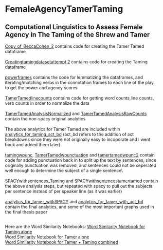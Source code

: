 # FemaleAgencyTamerTaming
## Computational Linguistics to Assess Female Agency in The Taming of the Shrew and Tamer 

[Copy_of_BeccaCohen_2](https://github.com/beccacohen23/FemaleAgencyTamerTaming/blob/main/Copy_of_BeccaCohen2.ipynb) contains code for creating the Tamer Tamed dataframe <br />
<br />
[Creatingtamingdatasetattempt 2](https://github.com/beccacohen23/FemaleAgencyTamerTaming/blob/main/creatingtamingdatasetattempt2.ipynb) contains code for creating the Taming dataframe <br />
<br />
[powerframes](https://github.com/beccacohen23/FemaleAgencyTamerTaming/blob/main/powerframes.ipynb) contains the code for lemmatizing the dataframes, and iterating/matching verbs in the connotation frames to each line of the play to get the power and agency scores <br />
<br />
[TamerTamedlinecounts](https://github.com/beccacohen23/FemaleAgencyTamerTaming/blob/main/TamerTamedlinecounts.ipynb) contains code for getting word counts,line counts, verb counts in order to normalize the data <br />
<br />
[TamerTamedAnalysisNormalized](https://github.com/beccacohen23/FemaleAgencyTamerTaming/blob/main/TamerTamedAnalysisNormalized.ipynb) and [TamerTamedAnalysisRawCounts](https://github.com/beccacohen23/FemaleAgencyTamerTaming/blob/main/TamerTamedAnalysisRawCounts.ipynb) contain the non-spacy original analytics <br />
<br />
The above analytics for Tamer Tamed are included within [analytics_for_taming_act_bd](https://github.com/beccacohen23/FemaleAgencyTamerTaming/blob/main/analytics_for_taming_w_act_bd.ipynb) (act_bd refers to the addition of act breakdowns since they were not originally easy to incoporate and I went back and added them later) <br />
<br />
[tamingwpunc](https://github.com/beccacohen23/FemaleAgencyTamerTaming/blob/main/tamingwpunc.ipynb), [TamerTamedwpunctuation](https://github.com/beccacohen23/FemaleAgencyTamerTaming/blob/main/TamerTamedwpunctuation.ipynb) and [tamertamedwpunc2](https://github.com/beccacohen23/FemaleAgencyTamerTaming/blob/main/tamertamedwpunc2.ipynb) contain code for adding punctuation back in to split up the text by sentences, since originally punctuation was removed, and sentences could not be seperated well enough to determine the subject of a single sentence\ <br />
<br />
[SPACYwithsentences_Taming](https://github.com/beccacohen23/FemaleAgencyTamerTaming/blob/main/SPACYwithsentences_Taming.ipynb) and [SPACYwithsentencestamertamed](https://github.com/beccacohen23/FemaleAgencyTamerTaming/blob/main/SPACYwithsentencestamertamed.ipynb) contain the above analysis steps, but repeated with spacy to pull out the subjects per sentence instead of per speaker line (as it was earlier) <br />
<br />
[analytics_for_tamer_withSPACY](https://github.com/beccacohen23/FemaleAgencyTamerTaming/blob/main/analytics_for_tamer_withSPACY_.ipynb) and [analytics_for_tamer_with_act_bd](https://github.com/beccacohen23/FemaleAgencyTamerTaming/blob/main/analytics_for_taming_w_act_bd.ipynb) contain the final analytics, and some of the most important graphs used in the final thesis paper <br />
<br />

Here are the Word Similarity Notebooks:
[Word Similarity Notebook for Taming alone](https://github.com/beccacohen23/FemaleAgencyTamerTaming/blob/main/Copy_of_separate_of_Taming%2BTamer_Copy_of_BERT_For_Humanists_Word_Similarity_English_Public_Domain_Poetry.ipynb)<br />
[Word Similarity Notebook for Tamer alone](https://github.com/beccacohen23/FemaleAgencyTamerTaming/blob/main/separate_of_Taming%2BTamer_Copy_of_BERT_For_Humanists_Word_Similarity_English_Public_Domain_Poetry.ipynb)<br />
[Word Similarity Notebook for Tamer + Taming combined](https://github.com/beccacohen23/FemaleAgencyTamerTaming/blob/main/Taming%2BTamer_Copy_of_BERT_For_Humanists_Word_Similarity_English_Public_Domain_Poetry.ipynb)<br />
